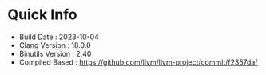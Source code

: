 # Quick Info
* Build Date : 2023-10-04
* Clang Version : 18.0.0
* Binutils Version : 2.40
* Compiled Based : https://github.com/llvm/llvm-project/commit/f2357daf
